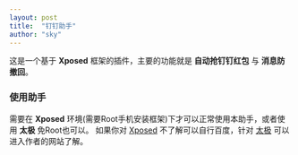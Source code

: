```yaml
---
layout: post
title:  "钉钉助手"
author: "sky"
---
```


这是一个基于 __Xposed__ 框架的插件，主要的功能就是 __自动抢钉钉红包__ 与 __消息防撤回__。

### 使用助手
需要在 __Xposed__ 环境(需要Root手机安装框架)下才可以正常使用本助手，或者使用 __太极__ 免Root也可以。
如果你对 [Xposed](https://xposed.appkg.com/) 不了解可以自行百度，针对 [太极](https://taichi.cool/) 可以进入作者的网站了解。
